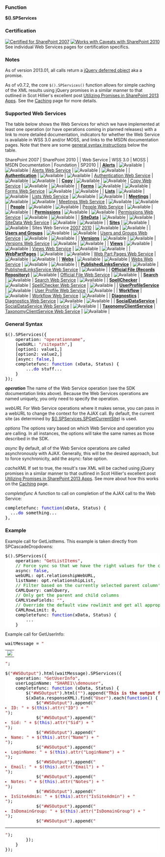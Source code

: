 ### Function

**$().SPServices**

### Certification

[![Certified for SharePoint 2007](http://www.sympraxisconsulting.com/SPServices/sp2007-cert.jpg "Certified for SharePoint 2007")](http://spservices.codeplex.com/wikipage?title=Glossary#Certification) [![Works with Caveats with SharePoint 2010](http://www.sympraxisconsulting.com/SPServices/sp2010-works.jpg "Works with Caveats with SharePoint 2010")](http://spservices.codeplex.com/wikipage?title=Glossary#Certification)
See individual Web Services pages for certification specifics.

### Notes

As of version 2013.01, all calls return a [jQuery deferred object](http://api.jquery.com/category/deferred-object/) aka a promise.

As of v0.7.2, the core `$().SPServices()` function allows for simple caching of the XML results using jQuery promises in a similar manner to that outlined in Scot Hillier's excellent post [Utilizing Promises in SharePoint 2013 Apps](http://www.shillier.com/archive/2012/11/29/utilizing-promises-in-sharepoint-2013-apps.aspx). See the [Caching](/wikipage?title=Caching) page for more details.

### Supported Web Services

The table below shows the Web Services for which we have implemented at least one operation (or have operations coming in planned releases) with a link to more detailed documentation, indicators for whether the Web Service is available in WSS 3.0 and/or MOSS, and links to the MSDN documentation pages. Note that there are some [general syntax instructions](/wikipage?title=%24%28%29.SPServices&ANCHOR#GeneralSyntax) below the table.

 SharePoint 2007 | SharePoint 2010 |
| Web Service | WSS 3.0 | MOSS | MSDN Documentation | Foundation | SP2010 |
| **[Alerts](/wikipage?title=Alerts)** | ![Available](http://download-codeplex.sec.s-msft.com/Download?ProjectName=spservices&DownloadId=758301) | ![Available](http://download-codeplex.sec.s-msft.com/Download?ProjectName=spservices&DownloadId=758301) | [Alerts Web Service](http://msdn.microsoft.com/en-us/library/alerts.aspx) | ![Available](http://download-codeplex.sec.s-msft.com/Download?ProjectName=spservices&DownloadId=758301) | ![Available](http://download-codeplex.sec.s-msft.com/Download?ProjectName=spservices&DownloadId=758301) |
| **[Authentication](/wikipage?title=Authentication)** | ![Available](http://download-codeplex.sec.s-msft.com/Download?ProjectName=spservices&DownloadId=758301) | ![Available](http://download-codeplex.sec.s-msft.com/Download?ProjectName=spservices&DownloadId=758301) | [Authentication Web Service](http://msdn.microsoft.com/en-us/library/authentication.aspx) | ![Available](http://download-codeplex.sec.s-msft.com/Download?ProjectName=spservices&DownloadId=758301) | ![Available](http://download-codeplex.sec.s-msft.com/Download?ProjectName=spservices&DownloadId=758301) |
| **[Copy](/wikipage?title=Copy)** | ![Available](http://download-codeplex.sec.s-msft.com/Download?ProjectName=spservices&DownloadId=758301) | ![Available](http://download-codeplex.sec.s-msft.com/Download?ProjectName=spservices&DownloadId=758301) | [Copy Web Service](http://msdn.microsoft.com/en-us/library/copy.aspx) | ![Available](http://download-codeplex.sec.s-msft.com/Download?ProjectName=spservices&DownloadId=758301) | ![Available](http://download-codeplex.sec.s-msft.com/Download?ProjectName=spservices&DownloadId=758301) |
| **[Forms](/wikipage?title=Forms)** | ![Available](http://download-codeplex.sec.s-msft.com/Download?ProjectName=spservices&DownloadId=758301) | ![Available](http://download-codeplex.sec.s-msft.com/Download?ProjectName=spservices&DownloadId=758301) | [Forms Web Service](http://msdn.microsoft.com/en-us/library/forms.aspx) | ![Available](http://download-codeplex.sec.s-msft.com/Download?ProjectName=spservices&DownloadId=758301) | ![Available](http://download-codeplex.sec.s-msft.com/Download?ProjectName=spservices&DownloadId=758301) |
| **[Lists](/wikipage?title=Lists)** | ![Available](http://download-codeplex.sec.s-msft.com/Download?ProjectName=spservices&DownloadId=758301) | ![Available](http://download-codeplex.sec.s-msft.com/Download?ProjectName=spservices&DownloadId=758301) | [Lists Web Service](http://msdn.microsoft.com/en-us/library/lists.aspx) | ![Available](http://download-codeplex.sec.s-msft.com/Download?ProjectName=spservices&DownloadId=758301) | ![Available](http://download-codeplex.sec.s-msft.com/Download?ProjectName=spservices&DownloadId=758301) |
| **[Meetings](/wikipage?title=Meetings)** | ![Available](http://download-codeplex.sec.s-msft.com/Download?ProjectName=spservices&DownloadId=758301) | ![Available](http://download-codeplex.sec.s-msft.com/Download?ProjectName=spservices&DownloadId=758301) | [Meetings Web Service](http://msdn.microsoft.com/en-us/library/ms774629.aspx) | ![Available](http://download-codeplex.sec.s-msft.com/Download?ProjectName=spservices&DownloadId=758301) | ![Available](http://download-codeplex.sec.s-msft.com/Download?ProjectName=spservices&DownloadId=758301) |
| **[People](/wikipage?title=People)** | ![Available](http://download-codeplex.sec.s-msft.com/Download?ProjectName=spservices&DownloadId=758301) | ![Available](http://download-codeplex.sec.s-msft.com/Download?ProjectName=spservices&DownloadId=758301) | [People Web Service](http://msdn.microsoft.com/en-us/library/people.aspx) | ![Available](http://download-codeplex.sec.s-msft.com/Download?ProjectName=spservices&DownloadId=758301) | ![Available](http://download-codeplex.sec.s-msft.com/Download?ProjectName=spservices&DownloadId=758301) |
| **[Permissions](/wikipage?title=Permissions)** | ![Available](http://download-codeplex.sec.s-msft.com/Download?ProjectName=spservices&DownloadId=758301) | ![Available](http://download-codeplex.sec.s-msft.com/Download?ProjectName=spservices&DownloadId=758301) | [Permissions Web Service](http://msdn.microsoft.com/en-us/library/permissions.aspx) | ![Available](http://download-codeplex.sec.s-msft.com/Download?ProjectName=spservices&DownloadId=758301) | ![Available](http://download-codeplex.sec.s-msft.com/Download?ProjectName=spservices&DownloadId=758301) |
| **[SiteData](/wikipage?title=SiteData)** | ![Available](http://download-codeplex.sec.s-msft.com/Download?ProjectName=spservices&DownloadId=758301) | ![Available](http://download-codeplex.sec.s-msft.com/Download?ProjectName=spservices&DownloadId=758301) | [SiteData Web Service](http://msdn.microsoft.com/en-us/library/ms774821(v=office.12).aspx) | ![Available](http://download-codeplex.sec.s-msft.com/Download?ProjectName=spservices&DownloadId=758301) | ![Available](http://download-codeplex.sec.s-msft.com/Download?ProjectName=spservices&DownloadId=758301) |
| **[Sites](/wikipage?title=Sites)** | ![Available](http://download-codeplex.sec.s-msft.com/Download?ProjectName=spservices&DownloadId=758301) | ![Available](http://download-codeplex.sec.s-msft.com/Download?ProjectName=spservices&DownloadId=758301) | Sites Web Service [2007](http://msdn.microsoft.com/en-us/library/ms774847(v=office.12).aspx) [2010](http://msdn.microsoft.com/en-us/library/bb250173.aspx) | ![Available](http://download-codeplex.sec.s-msft.com/Download?ProjectName=spservices&DownloadId=758301) | ![Available](http://download-codeplex.sec.s-msft.com/Download?ProjectName=spservices&DownloadId=758301) |
| **[Users and Groups](/wikipage?title=Users%20and%20Groups)** | ![Available](http://download-codeplex.sec.s-msft.com/Download?ProjectName=spservices&DownloadId=758301) | ![Available](http://download-codeplex.sec.s-msft.com/Download?ProjectName=spservices&DownloadId=758301) | [Users and Groups Web Service](http://msdn.microsoft.com/en-us/library/ms772647.aspx) | ![Available](http://download-codeplex.sec.s-msft.com/Download?ProjectName=spservices&DownloadId=758301) | ![Available](http://download-codeplex.sec.s-msft.com/Download?ProjectName=spservices&DownloadId=758301) |
| **[Versions](/wikipage?title=Versions)** | ![Available](http://download-codeplex.sec.s-msft.com/Download?ProjectName=spservices&DownloadId=758301) | ![Available](http://download-codeplex.sec.s-msft.com/Download?ProjectName=spservices&DownloadId=758301) | [Versions Web Service](http://msdn.microsoft.com/en-us/library/ms772545.aspx) | ![Available](http://download-codeplex.sec.s-msft.com/Download?ProjectName=spservices&DownloadId=758301) | ![Available](http://download-codeplex.sec.s-msft.com/Download?ProjectName=spservices&DownloadId=758301) |
| **[Views](/wikipage?title=Views)** | ![Available](http://download-codeplex.sec.s-msft.com/Download?ProjectName=spservices&DownloadId=758301) | ![Available](http://download-codeplex.sec.s-msft.com/Download?ProjectName=spservices&DownloadId=758301) | [Views Web Service](http://msdn.microsoft.com/en-us/library/views.aspx) | ![Available](http://download-codeplex.sec.s-msft.com/Download?ProjectName=spservices&DownloadId=758301) | ![Available](http://download-codeplex.sec.s-msft.com/Download?ProjectName=spservices&DownloadId=758301) |
| **[WebPartPages](/wikipage?title=WebPartPages)** | ![Available](http://download-codeplex.sec.s-msft.com/Download?ProjectName=spservices&DownloadId=758301) | ![Available](http://download-codeplex.sec.s-msft.com/Download?ProjectName=spservices&DownloadId=758301) | [Web Part Pages Web Service](http://msdn.microsoft.com/en-us/library/ms774569.aspx) | ![Available](http://download-codeplex.sec.s-msft.com/Download?ProjectName=spservices&DownloadId=758301) | ![Available](http://download-codeplex.sec.s-msft.com/Download?ProjectName=spservices&DownloadId=758301) |
| **[Webs](/wikipage?title=Webs)** | ![Available](http://download-codeplex.sec.s-msft.com/Download?ProjectName=spservices&DownloadId=758301) | ![Available](http://download-codeplex.sec.s-msft.com/Download?ProjectName=spservices&DownloadId=758301) | [Webs Web Service](http://msdn.microsoft.com/en-us/library/webs.aspx) | ![Available](http://download-codeplex.sec.s-msft.com/Download?ProjectName=spservices&DownloadId=758301) | ![Available](http://download-codeplex.sec.s-msft.com/Download?ProjectName=spservices&DownloadId=758301) |
| **[PublishedLinksService](/wikipage?title=PublishedLinksService)** | ![Available](http://download-codeplex.sec.s-msft.com/Download?ProjectName=spservices&DownloadId=758301) | [PublishedLinksService Web Service](http://msdn.microsoft.com/en-us/library/aa981003.aspx) | ![Available](http://download-codeplex.sec.s-msft.com/Download?ProjectName=spservices&DownloadId=758301) |
| [**Official File (Records Repository)**](/wikipage?title=OfficialFile) | ![Available](http://download-codeplex.sec.s-msft.com/Download?ProjectName=spservices&DownloadId=758301) | [Official File Web Service](http://msdn.microsoft.com/en-us/library/aa981147(v=office.12).aspx) | ![Available](http://download-codeplex.sec.s-msft.com/Download?ProjectName=spservices&DownloadId=758301) |
| **[Search](/wikipage?title=Search)** | ![Available](http://download-codeplex.sec.s-msft.com/Download?ProjectName=spservices&DownloadId=758301) | [Search Web Service](http://msdn.microsoft.com/en-us/library/search.aspx) | ![Available](http://download-codeplex.sec.s-msft.com/Download?ProjectName=spservices&DownloadId=758301) |
| **[SpellChecker](/wikipage?title=SpellChecker)** | ![Available](http://download-codeplex.sec.s-msft.com/Download?ProjectName=spservices&DownloadId=758301) | [SpellChecker Web Service](http://msdn.microsoft.com/en-us/library/microsoft.sharepoint.publishing.spellchecker.spellcheck.aspx) | ![Available](http://download-codeplex.sec.s-msft.com/Download?ProjectName=spservices&DownloadId=758301) |
| **[UserProfileService](/wikipage?title=UserProfileService)** | ![Available](http://download-codeplex.sec.s-msft.com/Download?ProjectName=spservices&DownloadId=758301) | [User Profile Web Service](http://msdn.microsoft.com/en-us/library/aa981571.aspx) | ![Available](http://download-codeplex.sec.s-msft.com/Download?ProjectName=spservices&DownloadId=758301) |
| **[Workflow](/wikipage?title=Workflow)** | ![Available](http://download-codeplex.sec.s-msft.com/Download?ProjectName=spservices&DownloadId=758301) | [Workflow Web Service](http://msdn.microsoft.com/en-us/library/aa981383.aspx) | ![Available](http://download-codeplex.sec.s-msft.com/Download?ProjectName=spservices&DownloadId=758301) |
| **[Diagnostics](/wikipage?title=Diagnostics)** | [Diagnostics Web Service](http://msdn.microsoft.com/en-us/library/ee551419.aspx) | ![Available](http://download-codeplex.sec.s-msft.com/Download?ProjectName=spservices&DownloadId=758301) | ![Available](http://download-codeplex.sec.s-msft.com/Download?ProjectName=spservices&DownloadId=758301) |
| **[SocialDataService](http://spservices.codeplex.com/wikipage?title=SocialDataService)** | [SocialDataService Web Service](http://msdn.microsoft.com/en-us/library/ee590294.aspx) | ![Available](http://download-codeplex.sec.s-msft.com/Download?ProjectName=spservices&DownloadId=758301) |
| **[TaxonomyClientService](http://spservices.codeplex.com/wikipage?title=TaxonomyClientService)** | [TaxonomyClientService Web Service](http://msdn.microsoft.com/en-us/library/ee586638.aspx) | ![Available](http://download-codeplex.sec.s-msft.com/Download?ProjectName=spservices&DownloadId=758301) |

### General Syntax

<div style="color: black; background-color: white;">

<pre>$().SPServices({
	operation: <span style="color: #a31515;">"operationname"</span>,
	[webURL: <span style="color: #a31515;">"/sitepath"</span>,]
	[option1: value1,]
	[option2: value2,]
	[async: <span style="color: blue;">false</span>,]
	completefunc: <span style="color: blue;">function</span> (xData, Status) {
		...<span style="color: blue;">do</span> stuff...
	}
});</pre>

</div>

**_operation_**
The name of the Web Service operation (see the SDK documentation links above). Because the Web Services operations are named uniquely, you only need to specify the operation.

_webURL_
For Web Service operations where it makes sense, you can pass in a webURL to change the context for the AJAX call. By default, the current site (as determined by [$().SPServices.SPGetCurrentSite](/wikipage?title=%24%28%29.SPServices.SPGetCurrentSite)) is used.

_options_
The options vary based on which Web Service and operation you are calling. In all instances, the options will take the same names as those described in the SDK.

_async_
By default, all of the Web Service operations are called asynchronously with AJAX. Generally, this will be the desired approach, but to force synchronicity, add the async: false option.

_cacheXML_
If set to true, the result's raw XML will be cached using jQuery promises in a similar manner to that outlined in Scot Hillier's excellent post [Utilizing Promises in SharePoint 2013 Apps](http://www.shillier.com/archive/2012/11/29/utilizing-promises-in-sharepoint-2013-apps.aspx). See more about how this works on the [Caching](/wikipage?title=Caching) page.

_completefunc_
A function to call on completion of the AJAX call to the Web Service:

<div style="color: black; background-color: white;">

<pre>completefunc: <span style="color: blue;">function</span>(xData, Status) {
  ...<span style="color: blue;">do</span> something...
},</pre>

</div>

### Example

Example call for GetListItems. This example is taken directly from SPCascadeDropdowns:

<div style="color: black; background-color: white;">

<pre>$().SPServices({
	operation: <span style="color: #a31515;">"GetListItems"</span>,
	<span style="color: green;">// Force sync so that we have the right values for the child column onchange trigger</span>
	async: <span style="color: blue;">false</span>,
	webURL: opt.relationshipWebURL,
	listName: opt.relationshipList,
	<span style="color: green;">// Filter based on the currently selected parent column's value</span>
	CAMLQuery: camlQuery,
	<span style="color: green;">// Only get the parent and child columns</span>
	CAMLViewFields: <span style="color: #a31515;">"<ViewFields><FieldRef Name='"</span> + opt.relationshipListParentColumn + <span style="color: #a31515;">"' /><FieldRef Name='"</span> + opt.relationshipListChildColumn + <span style="color: #a31515;">"' /></ViewFields>"</span>,
	<span style="color: green;">// Override the default view rowlimit and get all appropriate rows</span>
	CAMLRowLimit: 0,
	completefunc: <span style="color: blue;">function</span>(xData, Status) {
		...
	}</pre>

</div>

Example call for GetUserInfo:

<div style="color: black; background-color: white;">

<pre>waitMessage = <span style="color: #a31515;">"<table width='100%' align='center'><tr><td align='center'><img src='/_layouts/images/gears_an.gif'/></td></tr></table>"</span>;

$(<span style="color: #a31515;">"#WSOutput"</span>).html(waitMessage).SPServices({
	operation: <span style="color: #a31515;">"GetUserInfo"</span>,
	userLoginName: <span style="color: #a31515;">"SHARE1\\demouser"</span>,
	completefunc: <span style="color: blue;">function</span> (xData, Status) {
		$(<span style="color: #a31515;">"#WSOutput"</span>).html(<span style="color: #a31515;">""</span>).append(<span style="color: #a31515;">"<b>This is the output from the GetUserInfo operation:</b>"</span>);
		$(xData.responseXML).find(<span style="color: #a31515;">"User"</span>).each(<span style="color: blue;">function</span>() {
			$(<span style="color: #a31515;">"#WSOutput"</span>).append(<span style="color: #a31515;">"<li>ID: "</span> + $(<span style="color: blue;">this</span>).attr(<span style="color: #a31515;">"ID"</span>) + <span style="color: #a31515;">"</li>"</span>);
			$(<span style="color: #a31515;">"#WSOutput"</span>).append(<span style="color: #a31515;">"<li>Sid: "</span> + $(<span style="color: blue;">this</span>).attr(<span style="color: #a31515;">"Sid"</span>) + <span style="color: #a31515;">"</li>"</span>);
			$(<span style="color: #a31515;">"#WSOutput"</span>).append(<span style="color: #a31515;">"<li>Name: "</span> + $(<span style="color: blue;">this</span>).attr(<span style="color: #a31515;">"Name"</span>) + <span style="color: #a31515;">"</li>"</span>);
			$(<span style="color: #a31515;">"#WSOutput"</span>).append(<span style="color: #a31515;">"<li>LoginName: "</span> + $(<span style="color: blue;">this</span>).attr(<span style="color: #a31515;">"LoginName"</span>) + <span style="color: #a31515;">"</li>"</span>);
			$(<span style="color: #a31515;">"#WSOutput"</span>).append(<span style="color: #a31515;">"<li>Email: "</span> + $(<span style="color: blue;">this</span>).attr(<span style="color: #a31515;">"Email"</span>) + <span style="color: #a31515;">"</li>"</span>);
			$(<span style="color: #a31515;">"#WSOutput"</span>).append(<span style="color: #a31515;">"<li>Notes: "</span> + $(<span style="color: blue;">this</span>).attr(<span style="color: #a31515;">"Notes"</span>) + <span style="color: #a31515;">"</li>"</span>);
			$(<span style="color: #a31515;">"#WSOutput"</span>).append(<span style="color: #a31515;">"<li>IsSiteAdmin: "</span> + $(<span style="color: blue;">this</span>).attr(<span style="color: #a31515;">"IsSiteAdmin"</span>) + <span style="color: #a31515;">"</li>"</span>);
			$(<span style="color: #a31515;">"#WSOutput"</span>).append(<span style="color: #a31515;">"<li>IsDomainGroup: "</span> + $(<span style="color: blue;">this</span>).attr(<span style="color: #a31515;">"IsDomainGroup"</span>) + <span style="color: #a31515;">"</li>"</span>);
			$(<span style="color: #a31515;">"#WSOutput"</span>).append(<span style="color: #a31515;">"<hr/>"</span>);
		});
	}
});</pre>

</div>